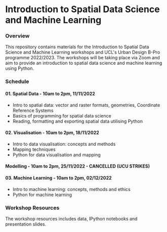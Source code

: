 # Introduction to Spatial Data Science and Machine Learning

### Overview
This repository contains materials for the Introduction to Spatial Data Science and Machine Learning workshops and UCL's Urban Design B-Pro programme 2022/2023. The workshops will be taking place via Zoom and aim to provide an introduction to spatial data science and machine learning using Python. 

### Schedule
#### 01. Spatial Data - 10am to 2pm, 11/11/2022
- Intro to spatial data: vector and raster formats, geometries, Coordinate Reference Systems
- Basics of programming for spatial data science
- Reading, formatting and exporting spatial data utilising Python

#### 02. Visualisation - 10am to 2pm, 18/11/2022
- Intro to data visualisation: concepts and methods
- Mapping techniques
- Python for data visualisation and mapping

#### Modelling - 10am to 2pm, 25/11/2022 - CANCELLED (UCU STRIKES)

#### 03. Machine Learning - 10am to 2pm, 02/12/2022
- Intro to machine learning: concepts, methods and ethics
- Python for machine learning

### Workshop Resources
The workshop resources includes data, IPython notebooks and presentation slides.